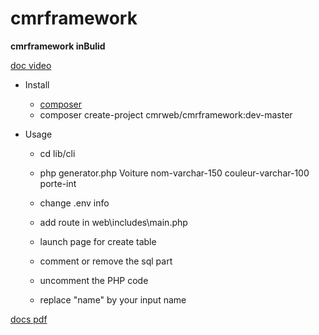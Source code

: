 # cmrframework
**cmrframework inBulid**


 [doc video](https://www.youtube.com/watch?v=Lm_Fg96LNuI&feature=youtu.be)

 
  * Install
    -  [composer](https://getcomposer.org/download/)
    - composer create-project cmrweb/cmrframework:dev-master 

  * Usage
    - cd lib/cli
    - php generator.php Voiture nom-varchar-150 couleur-varchar-100 porte-int 
   
    - change .env info
    - add route in web\includes\main.php
    - launch page for create table
    - comment or remove the sql part
    - uncomment the PHP code
    - replace "name" by your input name
 

 [docs pdf](https://docs.google.com/presentation/d/1FP2pDqd5z5KtJ_tku4P9MljjPUj33xVLkF9VqpDlFII/edit?usp=sharing)

